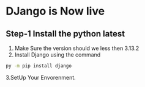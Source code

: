 # DJango is Now live
## Step-1 Install the python latest 
1. Make Sure the version should we less then 3.13.2
2. Install Django using the command
```sh
py -m pip install django
```
3.SetUp Your Envorenment.